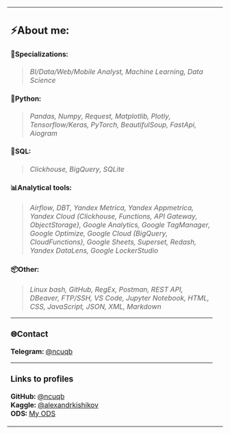 <table>
<tr>
<td width="100%" valign="top">

<!---https://github.com/Andrew6rant--->
## ⚡About me:

#### 🧠Specializations:
>*BI/Data/Web/Mobile Analyst, Machine Learning, Data Science*

#### 🐍Python:
>*Pandas, Numpy, Request, Matplotlib, Plotly, Tensorflow/Keras, PyTorch, BeautifulSoup, FastApi, Aiogram*

#### 💾SQL:
>*Clickhouse, BigQuery, SQLite*

#### 📊Analytical tools:
>*Airflow, DBT, Yandex Metrica, Yandex Appmetrica, Yandex Cloud (Clickhouse, Functions, API Gateway, ObjectStorage), Google Analytics, Google TagManager, Google Optimize, Google Cloud (BigQuery, CloudFunctions), Google Sheets, Superset, Redash, Yandex DataLens, Google LockerStudio*

#### 📦Other:
>*Linux bash, GitHub, RegEx, Postman, REST API, DBeaver, FTP/SSH, VS Code, Jupyter Notebook, HTML, CSS, JavaScript, JSON, XML, Markdown*

---

### 🌐Contact

**Telegram:** [@ncuqb](https://t.me/ncuqb)

---

### Links to profiles

**GitHub:** [@ncuqb](https://github.com/ncuqb)  
**Kaggle:** [@alexandrkishikov](https://www.kaggle.com/alexandrkishikov)  
**ODS:** [My ODS](https://ods.ai/users/j0f5bd76d2c79)

</td>
<td width="0%" valign="top" align="center">



</td>
</tr>
</table>

